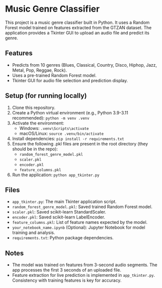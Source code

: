 # Music Genre Classifier

This project is a music genre classifier built in Python. It uses a Random Forest model
trained on features extracted from the GTZAN dataset. The application provides a Tkinter GUI
to upload an audio file and predict its genre.

## Features
- Predicts from 10 genres (Blues, Classical, Country, Disco, Hiphop, Jazz, Metal, Pop, Reggae, Rock).
- Uses a pre-trained Random Forest model.
- Tkinter GUI for audio file selection and prediction display.

## Setup (for running locally)
1. Clone this repository.
2. Create a Python virtual environment (e.g., Python 3.9-3.11 recommended):
   `python -m venv .venv`
3. Activate the environment:
   - Windows: `.venv\Scripts\activate`
   - macOS/Linux: `source .venv/bin/activate`
4. Install dependencies:
   `pip install -r requirements.txt`
5. Ensure the following .pkl files are present in the root directory (they should be in the repo):
   - `random_forest_genre_model.pkl`
   - `scaler.pkl`
   - `encoder.pkl`
   - `feature_columns.pkl`
6. Run the application:
   `python app_tkinter.py`

## Files
- `app_tkinter.py`: The main Tkinter application script.
- `random_forest_genre_model.pkl`: Saved trained Random Forest model.
- `scaler.pkl`: Saved scikit-learn StandardScaler.
- `encoder.pkl`: Saved scikit-learn LabelEncoder.
- `feature_columns.pkl`: List of feature names expected by the model.
- `your_notebook_name.ipynb` (Optional): Jupyter Notebook for model training and analysis.
- `requirements.txt`: Python package dependencies.

## Notes
- The model was trained on features from 3-second audio segments. The app processes the first 3 seconds of an uploaded file.
- Feature extraction for live prediction is implemented in `app_tkinter.py`. Consistency with training features is key for accuracy.
